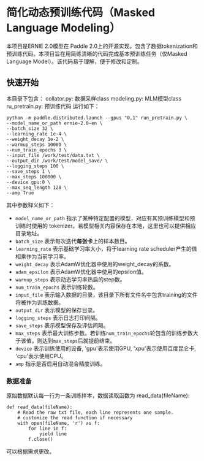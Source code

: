 # 简化动态预训练代码（Masked Language Modeling）
本项目是ERNIE 2.0模型在 Paddle 2.0上的开源实现，包含了数据tokenization和预训练代码。本项目旨在用简练清晰的代码完成基本预训练任务（仅Masked Language Model）。该代码易于理解，便于修改和定制。
## 快速开始
本目录下包含：
collator.py: 数据采样class
modeling.py: MLM模型class
ru_pretrain.py: 预训练代码
运行如下：
```shell
python -m paddle.distributed.launch --gpus "0,1" run_pretrain.py \
--model_name_or_path ernie-2.0-en \
--batch_size 32 \
--learning_rate 1e-4 \
--weight_decay 1e-2 \
--warmup_steps 10000 \
--num_train_epochs 3 \
--input_file /work/test/data.txt \
--output_dir /work/test/model_save/ \
--logging_steps 100 \
--save_steps 1 \
--max_steps 100000 \
--device gpu:0 \
--max_seq_length 128 \
--amp True
```

其中参数释义如下：
- `model_name_or_path` 指示了某种特定配置的模型，对应有其预训练模型和预训练时使用的 tokenizer。若模型相关内容保存在本地，这里也可以提供相应目录地址。
- `batch_size` 表示每次迭代**每张卡**上的样本数目。
- `learning_rate` 表示基础学习率大小，将于learning rate scheduler产生的值相乘作为当前学习率。
- `weight_decay` 表示AdamW优化器中使用的weight_decay的系数。
- `adam_epsilon` 表示AdamW优化器中使用的epsilon值。
- `warmup_steps` 表示动态学习率热启的step数。
- `num_train_epochs` 表示训练轮数。
- `input_file` 表示输入数据的目录，该目录下所有文件名中包含training的文件将被作为训练数据。
- `output_dir` 表示模型的保存目录。
- `logging_steps` 表示日志打印间隔。
- `save_steps` 表示模型保存及评估间隔。
- `max_steps` 表示最大训练步数。若训练`num_train_epochs`轮包含的训练步数大于该值，则达到`max_steps`后就提前结束。
- `device` 表示训练使用的设备, 'gpu'表示使用GPU, 'xpu'表示使用百度昆仑卡, 'cpu'表示使用CPU。
- `amp` 指示是否启用自动混合精度训练。
### 数据准备
原始数据默认每一行为一条训练样本，数据读取函数为 read_data(fileName):
```shell
def read_data(fileName):
    # Read the raw txt file, each line represents one sample.
    # customize the read function if necessary
    with open(fileName, 'r') as f:
        for line in f:
            yield line
        f.close()
```
可以根据需求更改。

